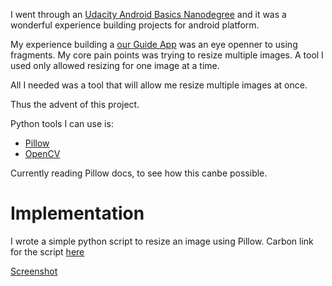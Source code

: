 I went through an [Udacity Android Basics Nanodegree](https://www.udacity.com/course/android-basics-nanodegree-by-google--nd803) and it was a wonderful experience building projects for android platform.

My experience building a [our Guide App](https://github.com/izudada/tour_guide) was an eye openner to using fragments. My core pain points was trying to resize multiple images. A tool I used only allowed resizing for one image at a time. 

All I needed was a tool that will allow me resize multiple images at once.

Thus the advent of this project.

Python tools I can use is:

- [Pillow](https://pillow.readthedocs.io/en/stable/)
- [OpenCV](https://pypi.org/project/opencv-python/)

Currently reading Pillow docs, to see how this canbe possible.


#   Implementation
I wrote a simple python script to resize an image using Pillow. 
Carbon link for the script [here](https://carbon.now.sh/oIJltPbBdNm3RGDpOa45)

[Screenshot](test_image.png)